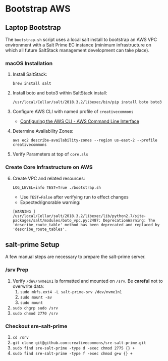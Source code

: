 # Bootstrap AWS


## Laptop Bootstrap

The `bootstrap.sh` script uses a local salt install to bootstrap an AWS
VPC environment with a Salt Prime EC instance (minimum infrastructure on
which all future SaltStack management development can take place).


### macOS Installation

1. Install SaltStack:

    ```shell
    brew install salt
    ```

2. Install boto and boto3 within SaltStack install:

    ```shell
    /usr/local/Cellar/salt/2018.3.2/libexec/bin/pip install boto boto3
    ```

3. Configure AWS CLI with named profile of `creativecommons`

   - [Configuring the AWS CLI - AWS Command Line Interface](https://docs.aws.amazon.com/cli/latest/userguide/cli-chap-getting-started.html)

4. Determine Availability Zones:

    ```shell
    aws ec2 describe-availability-zones --region us-east-2 --profile creativecommons
    ```

5. Verify Parameters at top of `core.sls`


### Create Core Infrastructure on AWS

6. Create VPC and related resources:

    ```shell
    LOG_LEVEL=info TEST=True ./bootstrap.sh
    ```

   - Use `TEST=False` after verifying run to effect changes
   - Expected/ignorable warning:

    ```
    [WARNING ] /usr/local/Cellar/salt/2018.3.2/libexec/lib/python2.7/site-packages/salt/modules/boto_vpc.py:2487: DeprecationWarning: The 'describe_route_table' method has been deprecated and replaced by 'describe_route_tables'.

    ```


## salt-prime Setup


A few manual steps are necessary to prepare the salt-prime server.


### /srv Prep

1. Verify `/dev/nvme1n1` is formatted and mounted on `/srv`. Be **careful** not
   to overwrite data:
   1. `sudo mkfs.ext4 -L salt-prime-srv /dev/nvme1n1`
   2. `sudo mount -av`
   3. `sudo mount`
2. `sudo chgrp sudo /srv`
3. `sudo chmod 2770 /srv`


### Checkout sre-salt-prime

1. `cd /srv`
2. `git clone git@github.com:creativecommons/sre-salt-prime.git`
3. `sudo find sre-salt-prime -type d -exec chmod 2775 {} +`
4. `sudo find sre-salt-prime -type f -exec chmod g+w {} +`

